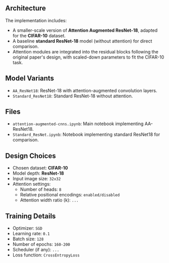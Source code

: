 ## Architecture

The implementation includes:

- A smaller-scale version of **Attention Augmented ResNet-18**, adapted for the **CIFAR-10** dataset.
- A baseline **standard ResNet-18** model (without attention) for direct comparison.
- Attention modules are integrated into the residual blocks following the original paper's design, with scaled-down parameters to fit the CIFAR-10 task.

## Model Variants

- `AA_ResNet18`: ResNet-18 with attention-augmented convolution layers.
- `Standard_ResNet18`: Standard ResNet-18 without attention.

## Files

- `attention-augmented-cnns.ipynb`: Main notebook implementing AA-ResNet18.
- `Standard_ResNet.ipynb`: Notebook implementing standard ResNet18 for comparison.

## Design Choices

- Chosen dataset: **CIFAR-10**
- Model depth: **ResNet-18**
- Input image size: `32x32`
- Attention settings:
  - Number of heads: `8`
  - Relative positional encodings: `enabled/disabled`
  - Attention width ratio (k): `...`

## Training Details

- Optimizer: `SGD`
- Learning rate: `0.1`
- Batch size: `128`
- Number of epochs: `160-200`
- Scheduler (if any): `...`
- Loss function: `CrossEntropyLoss`
